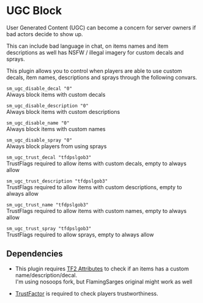# UGC Block

User Generated Content (UGC) can become a concern for server owners if bad actors decide to show up.

This can include bad language in chat, on items names and item descriptions as well has NSFW / illegal imagery for custom decals and sprays.

This plugin allows you to control when players are able to use custom decals, item names, descriptions and sprays through the following convars.

`sm_ugc_disable_decal "0"`   
Always block items with custom decals

`sm_ugc_disable_description "0"`   
Always block items with custom descriptions

`sm_ugc_disable_name "0"`   
Always block items with custom names

`sm_ugc_disable_spray "0"`   
Always block players from using sprays

`sm_ugc_trust_decal "tfdpslgob3"`   
TrustFlags required to allow items with custom decals, empty to always allow

`sm_ugc_trust_description "tfdpslgob3"`   
TrustFlags required to allow items with custom descriptions, empty to always allow

`sm_ugc_trust_name "tfdpslgob3"`   
TrustFlags required to allow items with custom names, empty to always allow

`sm_ugc_trust_spray "tfdpslgob3"`   
TrustFlags required to allow sprays, empty to always allow

## Dependencies

* This plugin requires [TF2 Attributes](https://github.com/nosoop/tf2attributes) to check if an items has a custom name/description/decal.   
  I'm using nosoops fork, but FlamingSarges original might work as well

* [TrustFactor](https://github.com/DosMike/SM-TrustFactor) is required to check players trustworthiness.
